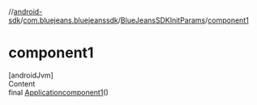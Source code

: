 //[android-sdk](../../../index.md)/[com.bluejeans.bluejeanssdk](../index.md)/[BlueJeansSDKInitParams](index.md)/[component1](component1.md)



# component1  
[androidJvm]  
Content  
final [Application](https://developer.android.com/reference/kotlin/android/app/Application.html)[component1](component1.md)()  
  



